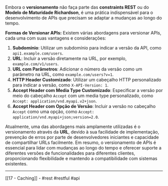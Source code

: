 Embora o **versionamento** não faça parte das **constraints REST** ou do **Modelo de Maturidade Richardson**, é uma prática indispensável para o desenvolvimento de APIs que precisam se adaptar a mudanças ao longo do tempo.

**Formas de Versionar APIs:**
Existem várias abordagens para versionar APIs, cada uma com suas vantagens e considerações:
1. **Subdomínio**: Utilizar um subdomínio para indicar a versão da API, como `api1.example.com/users`.
2. **URL**: Incluir a versão diretamente na URL, por exemplo, `example.com/v1/users`.
3. **URL com Parâmetros**: Adicionar o número da versão como um parâmetro na URL, como `example.com/users?v=1`.
4. **HTTP Header Customizado**: Utilizar um cabeçalho HTTP personalizado para indicar a versão, como `X-API-Version: 1`.
5. **Accept Header com Media Type Customizado**: Especificar a versão por meio do cabeçalho `Accept` com um media type personalizado, como `Accept: application/vnd.myapi.v2+json`.
6. **Accept Header com Opção de Versão**: Incluir a versão no cabeçalho `Accept` como uma opção, como `Accept: application/vnd.myapi+json;version=2.0`.

Atualmente, uma das abordagens mais amplamente utilizadas é o versionamento através da **URL**, devido à sua facilidade de implementação, prevenção de erros por parte de desenvolvedores iniciantes e capacidade de compartilhar URLs facilmente.
Em resumo, o versionamento de APIs é essencial para lidar com mudanças ao longo do tempo e oferecer suporte a diferentes versões de funcionalidades para diferentes clientes, proporcionando flexibilidade e mantendo a compatibilidade com sistemas existentes.

---
[[17 - Caching]] - #rest #restful #api